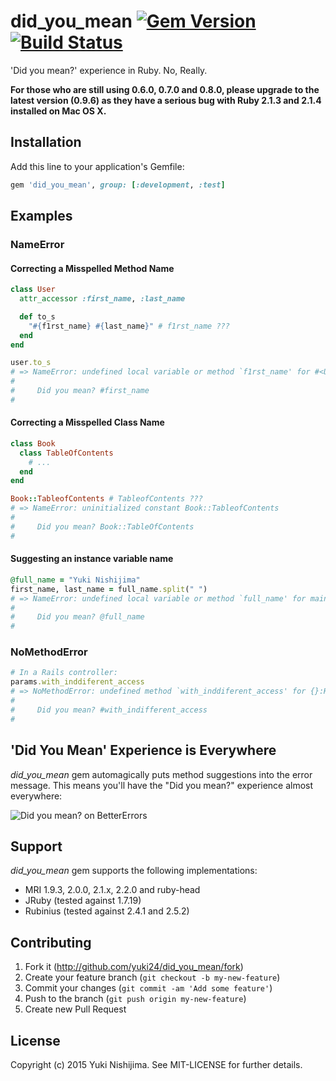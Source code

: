 # did_you_mean [![Gem Version](https://badge.fury.io/rb/did_you_mean.svg)](https://rubygems.org/gems/did_you_mean) [![Build Status](https://travis-ci.org/yuki24/did_you_mean.svg?branch=master)](https://travis-ci.org/yuki24/did_you_mean)

'Did you mean?' experience in Ruby. No, Really.

**For those who are still using 0.6.0, 0.7.0 and 0.8.0, please upgrade to the latest version (0.9.6) as they have a serious bug with Ruby 2.1.3 and 2.1.4 installed on Mac OS X.**

## Installation

Add this line to your application's Gemfile:

```ruby
gem 'did_you_mean', group: [:development, :test]
```

## Examples

### NameError

#### Correcting a Misspelled Method Name

```ruby
class User
  attr_accessor :first_name, :last_name

  def to_s
    "#{f1rst_name} #{last_name}" # f1rst_name ???
  end
end

user.to_s
# => NameError: undefined local variable or method `f1rst_name' for #<User:0x0000000928fad8>
#
#     Did you mean? #first_name
#
```

#### Correcting a Misspelled Class Name

```ruby
class Book
  class TableOfContents
    # ...
  end
end

Book::TableofContents # TableofContents ???
# => NameError: uninitialized constant Book::TableofContents
#
#     Did you mean? Book::TableOfContents
#
```

#### Suggesting an instance variable name

```ruby
@full_name = "Yuki Nishijima"
first_name, last_name = full_name.split(" ")
# => NameError: undefined local variable or method `full_name' for main:Object
#
#     Did you mean? @full_name
#
```

### NoMethodError

```ruby
# In a Rails controller:
params.with_inddiferent_access
# => NoMethodError: undefined method `with_inddiferent_access' for {}:Hash
#
#     Did you mean? #with_indifferent_access
#
```

## 'Did You Mean' Experience is Everywhere

_did\_you\_mean_ gem automagically puts method suggestions into the error message. This means you'll have the "Did you mean?" experience almost everywhere:

![Did you mean? on BetterErrors](https://raw.githubusercontent.com/yuki24/did_you_mean/master/doc/did_you_mean_example.png)

## Support

_did\_you\_mean_ gem supports the following implementations:

 * MRI 1.9.3, 2.0.0, 2.1.x, 2.2.0 and ruby-head
 * JRuby (tested against 1.7.19)
 * Rubinius (tested against 2.4.1 and 2.5.2)

## Contributing

1. Fork it (http://github.com/yuki24/did_you_mean/fork)
2. Create your feature branch (`git checkout -b my-new-feature`)
3. Commit your changes (`git commit -am 'Add some feature'`)
4. Push to the branch (`git push origin my-new-feature`)
5. Create new Pull Request

## License

Copyright (c) 2015 Yuki Nishijima. See MIT-LICENSE for further details.

